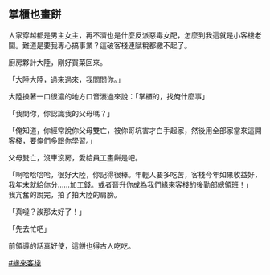 

## 掌櫃也畫餅
人家穿越都是男主女主，再不濟也是什麼反派惡毒女配，怎麼到我這就是小客棧老闆。難道是要我專心搞事業？這破客棧連賦稅都繳不起了。

廚房夥計大陸，剛好買菜回來。

「大陸大陸，過來過來，我問問你。」

大陸操著一口很濃的地方口音湊過來說：「掌櫃的，找俺什麼事」

「我問你，你認識我的父母嗎？」

「俺知道，你經常說你父母雙亡，被你哥坑害才白手起家，然後用全部家當來這開客棧，要俺們多跟你學習。」

父母雙亡，沒車沒房，愛給員工畫餅是吧。

「啊哈哈哈哈，很好大陸，你記得很棒。年輕人要多吃苦，客棧今年如果收益好，我年末就給你分……加工錢。或者晉升你成為我們緣來客棧的後勤部總領班！」 我亢奮的說完，拍了拍大陸的肩膀。

「真噠？誒那太好了！」

「先去忙吧」

前領導的話真好使，這餅也得古人吃吃。

[#緣來客棧](緣來客棧.html)